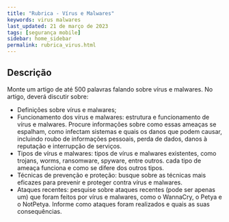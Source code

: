 ```yaml
---
title: "Rubrica - Vírus e Malwares"
keywords: virus malwares
last_updated: 21 de março de 2023 
tags: [segurança mobile]
sidebar: home_sidebar
permalink: rubrica_virus.html
---
```


## Descrição
Monte um artigo de até 500 palavras falando sobre vírus e malwares. No artigo, deverá discutir sobre:
- Definições sobre vírus e malwares;
- Funcionamento dos vírus e malwares: estrutura e funcionamento de vírus e malwares. Procure informações sobre como essas ameaças se espalham, como infectam sistemas e quais os danos que podem causar, incluindo roubo de informações pessoais, perda de dados, danos à reputação e interrupção de serviços.
- Tipos de vírus e malwares: tipos de vírus e malwares existentes, como trojans, worms, ransomware, spyware, entre outros.  cada tipo de ameaça funciona e como se difere dos outros tipos.
- Técnicas de prevenção e proteção: busque sobre as técnicas mais eficazes para prevenir e proteger contra vírus e malwares.
- Ataques recentes: pesquise sobre ataques recentes (pode ser apenas um) que foram feitos por vírus e malwares, como o WannaCry, o Petya e o NotPetya. Informe como ataques foram realizados e quais as suas consequências.